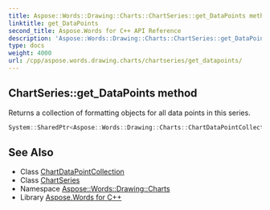 ```yaml
---
title: Aspose::Words::Drawing::Charts::ChartSeries::get_DataPoints method
linktitle: get_DataPoints
second_title: Aspose.Words for C++ API Reference
description: 'Aspose::Words::Drawing::Charts::ChartSeries::get_DataPoints method. Returns a collection of formatting objects for all data points in this series in C++.'
type: docs
weight: 4000
url: /cpp/aspose.words.drawing.charts/chartseries/get_datapoints/
---
```

## ChartSeries::get_DataPoints method


Returns a collection of formatting objects for all data points in this series.

```cpp
System::SharedPtr<Aspose::Words::Drawing::Charts::ChartDataPointCollection> Aspose::Words::Drawing::Charts::ChartSeries::get_DataPoints() const
```

## See Also

* Class [ChartDataPointCollection](../../chartdatapointcollection/)
* Class [ChartSeries](../)
* Namespace [Aspose::Words::Drawing::Charts](../../)
* Library [Aspose.Words for C++](../../../)
